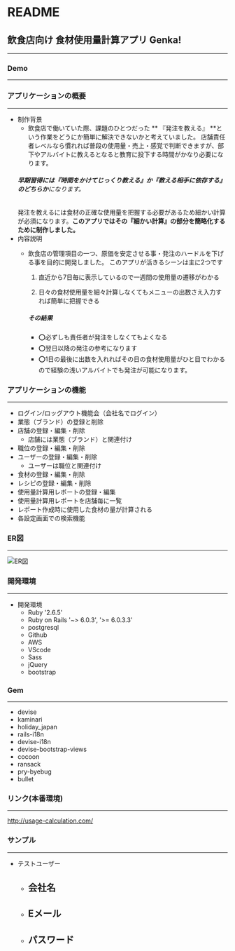 
# README

## 飲食店向け 食材使用量計算アプリ Genka!
___


  ### Demo
  ___



  ### アプリケーションの概要
___
  - 制作背景
    - 飲食店で働いていた際、課題のひとつだった ** 『発注を教える』 **という作業をどうにか簡単に解決できないかと考えていました。
    店舗責任者レベルなら慣れれば普段の使用量・売上・感覚で判断できますが、部下やアルバイトに教えるとなると教育に投下する時間がかなり必要になります。
    ###### **早期習得には『時間をかけてじっくり教える』か『教える相手に依存する』のどちらか**になります。
    発注を教えるには食材の正確な使用量を把握する必要があるため細かい計算が必須になります。**このアプリではその『細かい計算』の部分を簡略化するために制作しました。**
  - 内容説明
    - 飲食店の管理項目の一つ、原価を安定させる事・発注のハードルを下げる事を目的に開発しました。
      このアプリが活きるシーンは主に2つです
        1. 直近から7日毎に表示しているので一週間の使用量の遷移がわかる
        
        2. 日々の食材使用量を細々計算しなくてもメニューの出数さえ入力すれば簡単に把握できる
        
        
        ##### その結果
         - ⭕️必ずしも責任者が発注をしなくてもよくなる
         - ⭕️翌日以降の発注の参考になります
         - ⭕️1日の最後に出数を入れればその日の食材使用量がひと目でわかるので経験の浅いアルバイトでも発注が可能になります。


  ### アプリケーションの機能
  ___
  - ログイン/ロッグアウト機能会（会社名でログイン）
  - 業態（ブランド）の登録と削除
  - 店舗の登録・編集・削除
    - 店舗には業態（ブランド）と関連付け
  - 職位の登録・編集・削除
  - ユーザーの登録・編集・削除
    - ユーザーは職位と関連付け
  - 食材の登録・編集・削除
  - レシピの登録・編集・削除
  - 使用量計算用レポートの登録・編集
  - 使用量計算用レポートを店舗毎に一覧
  - レポート作成時に使用した食材の量が計算される
  - 各設定画面での検索機能


 ### ER図
  ___
  ![ER図](https://i.gyazo.com/db64ceb9416f35e3bf7b4c8a59793ca5.png)
 
 
 ### 開発環境
  ___

  - 開発環境
      - Ruby          '2.6.5'
      - Ruby on Rails '~> 6.0.3', '>= 6.0.3.3'
      - postgresql
      - Github
      - AWS
      - VScode
      - Sass
      - jQuery
      - bootstrap


  ###  Gem
  ___
  -  devise
  -  kaminari
  -  holiday_japan
  -  rails-i18n
  -  devise-i18n
  -  devise-bootstrap-views
  -  cocoon
  -  ransack
  -  pry-byebug
  -  bullet



  ### リンク(本番環境)
  ___
  http://usage-calculation.com/



  ### サンプル
  ___
  - テストユーザー
      - 会社名
          - 
      - Eメール
          - 
      - パスワード
          - 
  
